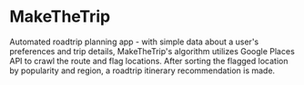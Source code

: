 # MakeTheTrip
Automated roadtrip planning app - with simple data about a user's preferences and trip details, MakeTheTrip's algorithm utilizes Google Places API to crawl the route and flag locations. After sorting the flagged location by popularity and region, a roadtrip itinerary recommendation is made.
